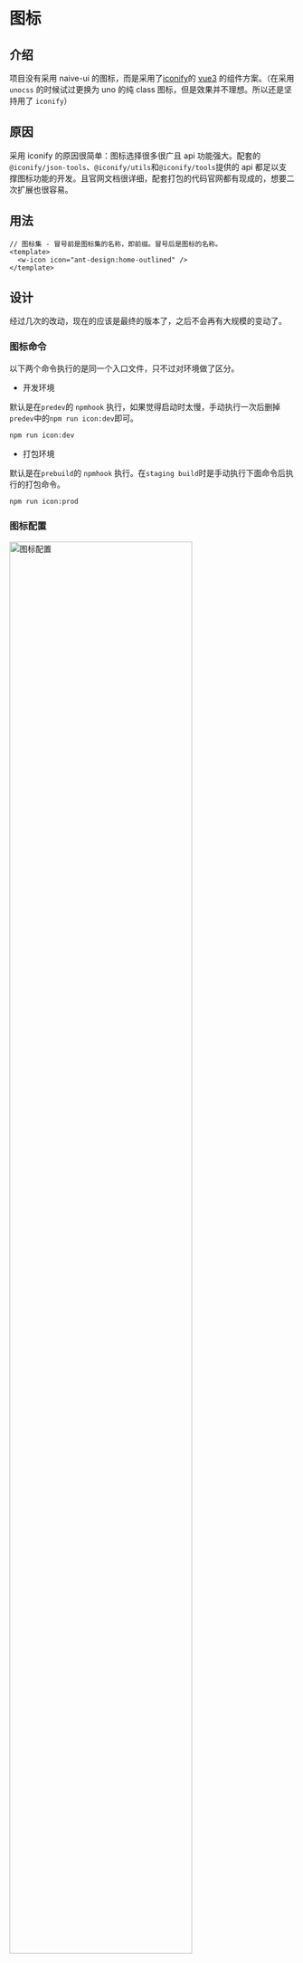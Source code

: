 # 图标

## 介绍

项目没有采用 naive-ui 的图标，而是采用了[iconify](https://iconify.design/)的 [vue3](https://docs.iconify.design/icon-components/vue/) 的组件方案。（在采用 `unocss` 的时候试过更换为 uno 的纯 class 图标，但是效果并不理想。所以还是坚持用了 `iconify`）

## 原因

采用 iconify 的原因很简单：图标选择很多很广且 api 功能强大。配套的`@iconify/json-tools`、`@iconify/utils`和`@iconify/tools`提供的 api 都足以支撑图标功能的开发。且官网文档很详细，配套打包的代码官网都有现成的，想要二次扩展也很容易。

## 用法

```vue
// 图标集 - 冒号前是图标集的名称，即前缀。冒号后是图标的名称。
<template>
  <w-icon icon="ant-design:home-outlined" />
</template>
```

## 设计

经过几次的改动，现在的应该是最终的版本了，之后不会再有大规模的变动了。

### 图标命令

以下两个命令执行的是同一个入口文件，只不过对环境做了区分。

- 开发环境

默认是在`predev`的 `npmhook` 执行，如果觉得启动时太慢，手动执行一次后删掉`predev`中的`npm run icon:dev`即可。

```bash
npm run icon:dev
```

- 打包环境

默认是在`prebuild`的 `npmhook` 执行。在`staging build`时是手动执行下面命令后执行的打包命令。

```bash
npm run icon:prod
```

### 图标配置

<div style="width: 100%;margin: 16px 0;">
  <img src="/images/icon/config.png" alt="图标配置" width="80%" height="auto" style="margin: 0 auto">
</div>

- `online` 布尔值 默认 false 是否采用在线方式打包

  - `true` 即不把图标打包到最后产物中，可以适量的减少打包体积（如果用的图标不多的话。图标用的多的，开启此选项打包体积会下降不少），在加载到图标时会通过 `iconify` 提供好的现成的`api`去请求用到的图标（`iconify` 这个 `api` 可以自定义配置，扩展配置性很强）。此情况需要给图标做加载效果，这也是前一段时间加上的（`skeleton` 加载效果）。此情况适用于可以连接外网的，且网络环境还不错的应用。

  - `false` 即会把图标打包到最后产物中，适用于在内网环境中的应用。生成图标体积会根据后一个配置项决定。

- `treeshake` 布尔值 默认 `true` 是否按需打包

  - `true` 即只打包项目中使用到的图标，推荐使用，可以很好的减小打包体积。（自定义图标也可以实现按需打包）具体使用的是`fast-glob`扫描 `src` 下的所有文件，利用一个图标的`pool`和正则去匹配项目中使用到的图标。

  - `false` 即不按需打包，不建议设置。如果在同时设置了`online`为 `false` 和`treeshake`为 `false` 会把图标集全量打包进产物中，打包体积会剧增（一般都是会增加 5~15M 左右，且会打进一个文件中，首屏加载速度会急剧变慢）。

- `list` 字符串数组 默认配置了 `6` 个图标集（`5` 个 `iconify` 的 + `1` 个自定义`svg`图标集）

  - 第一项常量是默认的自定义图标集`w-svg`

  - 后面的就是`iconify`提供好的`json`图标集，默认做了 5 个。如果想要添加新的内置图标集，去[这个文件夹](https://github.com/iconify/icon-sets/tree/master/json)里找想要的图标，赋值`json`的文件名然后添加到数组中，接着重新执行`npm run dev`即可。

  - 这个数组也是`图标选择器`的过滤分类数组

### 具体流程

图标打包入口文件

```ts
import { generateIconUsedBundle } from '../generate/icon-bundle'
import { generateIconDevBundle } from '../generate/icon-bundle-dev'
import { generateIconBundleImport } from '../generate/icon-import'
import { cleanArr, generateIconList } from '../generate/icon-list'
import { generateIconsUsed } from '../generate/icon-scan'
import { generateIconSvg } from '../generate/icon-svg'
import { IconBundleConfig } from './config';
(async () => {
  // 获取命令行中的参数，是dev还是prod
  const arg = process.argv.slice(-1)[0]

  // 这步是不论环境的都要执行的
  // 这一步主要是把`.svg`文件夹下的自定义图标打包成`iconify`格式的json，方便后续操作
  // 逻辑抓的是iconify的例子，稍微做了些修改
  // 最后输出的文件在`build/_generated/svg.json`
  await generateIconSvg()

  // 这步也是不论环境的都要执行的
  // 这步依赖于上一步，只有在上一步生成了svg.json后这步才会把自定义图标字符串写入文件
  // 这一步是利用fast-glob和图标配置中的list生成图标选择器的图标字符串数组
  // 逻辑是自己写的，很简单，读取node_modules下的iconify/json文件，加上前缀然后写入文件
  // 写入了两个文件，一个list一个list-pool文件
  // list文件后续可能重新写入，pool文件用作treeshake的扫描用
  await generateIconList()

  // 下面环境处理，不同环境需要做不同处理
  if (arg === 'dev') {
    // 开发环境下是从node_modules里引入的json，然后调用addCollection把图标添加进去
    // 逻辑是自己写的，可以看一下
    await generateIconDevBundle()
  }
  else {
    // 开启了按需加载图标
    if (IconBundleConfig.treeshake) {
      // 利用fast-glob扫描src下的所有vue/ts/tsx文件
      // 读取icon-list-pool和正则匹配筛选出用到的图标字符串
      // 重新写入到icon-list文件中，用于图标选择器
      await generateIconsUsed()

      // 如果是离线用法，需要把图标通过addCollection添加到iconify中
      // 在线使用的话，只需要上一步的图标字符串数组
      if (!IconBundleConfig.online) {
        // 逻辑是iconify文档中提供的离线打包
        // 打包示例提供了自定义svg、图标字符串和json文件的打包逻辑
        // 我只用到了图标字符串的打包逻辑
        // 稍微做了些改动，因为自定义的svg图标需要提供json路径
        await generateIconUsedBundle()
      }
    }
    else {
      // 没开启按需加载就需要把iconify图标集通量打包
      // 同样的逻辑，只不过没有了`generateIconsUsed`这步骤
      // 因为下面的这步操作全是依靠icon-list文件中的图标字符串做的处理
      await generateIconUsedBundle()
    }
  }

  // 这步始终都要执行
  // 这步是去读写`Icon/index.ts`文件
  // 目的是把addCollection这步操作引入到项目中
  // 开发环境下一定是需要引入的，要不就变成在线使用图标了（虽然也可以
  // 同时online配置也会影响写入操作，逻辑看下文件就行，不复杂
  await generateIconBundleImport(arg)

  cleanArr()
})()
```

## 图标集

在开发环境下会整体安装[@iconify/json](https://icon-sets.iconify.design/)，大约有 `100` 多 M。图标集数量将近 `100` 个。

如果想要添加新的图标集，则在[config.ts](https://github.com/Zhaocl1997/walnut-admin-client/blob/naive-ui/build/icon/src/config.ts)文件中的`list`属性添加想要的`图标集字符串`，然后执行重新执行`npm run dev`即可。

:::warning
`list`数组的第一项即自定义图标的前缀，不要轻易删除
:::

:::info
`图标集字符串`需要完全等于[这个](https://github.com/iconify/icon-sets/tree/master/json)文件夹下的文件名称，因为是根据这个去做的检索。
:::

## 图标选择器

图标选择器为项目二封的组件，一般来说只有在配置菜单时才用的到。设计思路也很简单，通过上面提到的`icon-list`文件中的`图标字符串`数组渲染图标，在`Icon/index.ts`下引入了`bundle`文件就是离线使用的方式，没引入就是在线使用的方式（根据图标字符串去做网络请求）。

同时图标选择器做了分页、搜索和按图标集过滤的强化，方便开发者使用。

## 自定义图标

项目的根目录下有个`.svg`的文件夹，这里是存放自定义图标的地方。（去阿里的 `iconfont` 或其他地方下载的 `svg` 图标可以直接扔到此文件夹下）

:::warning
目前只支持以 `svg` 文件形式的自定义图标（复制粘贴 `svg` 很麻烦，能下载成文件就下载成 `svg` 文件吧）
:::

:::warning
同时`.svg`文件夹下也不支持嵌套文件夹形式的图标，暂时只能平级扔到`.svg`文件夹下
:::

:::info
`svg` 的文件名就是使用时的图标名，尽量不要用中文名的 `svg` 文件
:::

:::info
这个文件夹下的内容不会打包到最终产物中，所以可以尽情的添加 `svg` 文件
:::

### 命令

在`.svg`文件夹下添加完 svg 文件后，重新执行`npm run dev`即可，图标处理的逻辑在`predev`中已做完处理。

### 原理

原理很简单，就是把 `svg` 文件转化成 `iconify` 的规则 `json` 格式，然后就把这个 `json` 文件对待为一个新的图标集。这样处理的话后续的打包逻辑就可以服用了，无需再重新写一套自定义 `svg` 的打包逻辑。

### 用法

```vue
// 自定义图标 - `w-svg`是默认的自定义图标前缀，冒号后为svg的文件名称
<template>
  <w-icon icon="w-svg:svg-sample-1" />
</template>
```

## 打包

图标打包的逻辑，我也是经过了两次大的改动才磨练出现在的版本。之前的版本在没有很好的设计思路下就做了出来，导致整个逻辑不清晰。现在逐渐熟悉了`iconify`后清晰的了解了整个流程，重新设计了现在的这版打包逻辑处理，同时做了自定义的配置项目和最小的对`src`下的文件的改动。

### 原理

图标打包的原理，一切都是基于`iconify`的`addCollection`api。`iconify`的`vue3`图标只有在执行了这个 `api` 的情况下才会是离线用法，如果没有调用这个`api`直接使用图标，`iconify`就会调用内置的`api`去做网络请求取回图标（上面也提到过，这个 api 是可以自定义搭建的，配置性很强）。

### 流程

上面的[具体流程](#具体流程)已经写的比较清楚了

## 离线用法(推荐)

离线用法即把配置中的`online`设置为`false`即可，剩下的交给打包逻辑即可。

同时建议开始`treeshake`，可以最大化的减小最终产物体积。

:::warning
不要同时把`online`和`treeshake`设置为`false`，这样会把图标配置中的 list 图标集全量打包，会急剧增加打包体积，这是没人想看到的。
:::

## 在线用法

- ~~所有 iconify 的图标都会走网络请求，图标在加载出来之前会有一小段留白，效果并不好~~

  ***

  现已添加了骨架框加载的效果，不会有不好的留白效果了

- ~~请求完的 iconify 图标默认会把 svg 内容存储到 `localStorage` 中，在图标量巨大的情况下这并不理想。且 `localStorage` 有 5m 的存储上限，这么搞维护性很差。~~

  ***

  `iconify` 提供了一个不把请求到的图标缓存到 storage 里的 api，这个也完全可以避免

- 只需要将配置中的`online`设置为`true`，剩下就交给打包逻辑即可。在线使用，开不开启 `treeshake` 只会影响图标选择器中的图标数量，并不会影响最后产物的体积。
